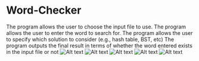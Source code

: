 # Word-Checker
The program allows the user to choose the input file to use.
The program allows the user to enter the word to search for.
The program allows the user to specify which solution to consider (e.g., hash table, BST, etc)
The program outputs the final result in terms of whether the word entered exists in the input file or not
<img src="/images/DS_1.jpg" alt="Alt text" title="Optional title">
<img src="/images/DS-2.jpg" alt="Alt text" title="Optional title">
<img src="/images/Time-Complexity.jpg" alt="Alt text" title="Optional title">
<img src="/images/Space Complexity.jpg" alt="Alt text" title="Optional title">
<img src="/images/Performance.jpg" alt="Alt text" title="Optional title">
